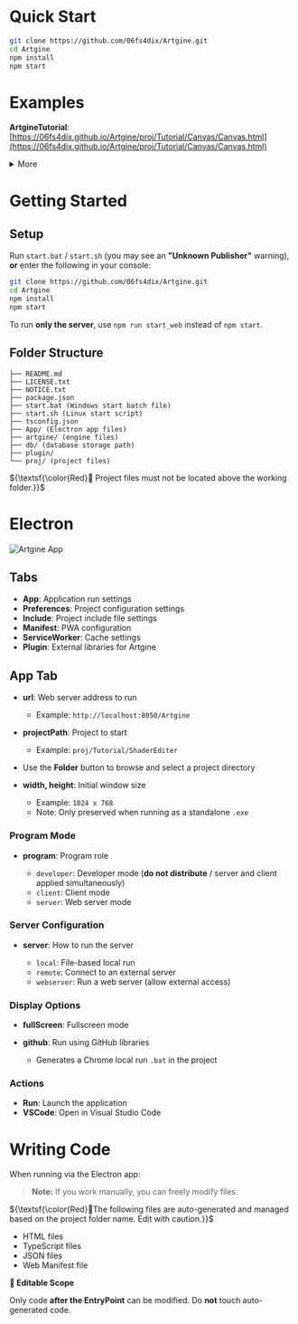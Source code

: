 # Quick Start

```bash
git clone https://github.com/06fs4dix/Artgine.git
cd Artgine
npm install
npm start
```

# Examples

**ArtgineTutorial**: [https://06fs4dix.github.io/Artgine/proj/Tutorial/Canvas/Canvas.html](https://06fs4dix.github.io/Artgine/proj/Tutorial/Canvas/Canvas.html)

<details>
  <summary>More</summary>

**Tutorial**

* CollusionTest: [https://06fs4dix.github.io/Artgine/proj/Tutorial/Collusion/Collusion.html](https://06fs4dix.github.io/Artgine/proj/Tutorial/Collusion/Collusion.html)
* 3DLight: [https://06fs4dix.github.io/Artgine/proj/Tutorial/3DLight/3DLight.html](https://06fs4dix.github.io/Artgine/proj/Tutorial/3DLight/3DLight.html)
* Skybox: [https://06fs4dix.github.io/Artgine/proj/Tutorial/Skybox/Skybox.html](https://06fs4dix.github.io/Artgine/proj/Tutorial/Skybox/Skybox.html)
* Wind: [https://06fs4dix.github.io/Artgine/proj/Tutorial/Wind/Wind.html](https://06fs4dix.github.io/Artgine/proj/Tutorial/Wind/Wind.html)

**3D**

* BoxShow: [https://06fs4dix.github.io/Artgine/proj/3D/BoxShow/BoxShow.html](https://06fs4dix.github.io/Artgine/proj/3D/BoxShow/BoxShow.html)
* Map: [https://06fs4dix.github.io/Artgine/proj/3D/Map/Map.html](https://06fs4dix.github.io/Artgine/proj/3D/Map/Map.html)
* GeometryViewer: [https://06fs4dix.github.io/Artgine/proj/3D/GeometryViewer/GeometryViewer.html](https://06fs4dix.github.io/Artgine/proj/3D/GeometryViewer/GeometryViewer.html)

**2D**

* Maze: [https://06fs4dix.github.io/Artgine/proj/2D/Maze/Maze.html](https://06fs4dix.github.io/Artgine/proj/2D/Maze/Maze.html)
* Village: [https://06fs4dix.github.io/Artgine/proj/2D/Village/Village.html](https://06fs4dix.github.io/Artgine/proj/2D/Village/Village.html)
* Shooting: [https://06fs4dix.github.io/Artgine/proj/2D/Shooting/Shooting.html](https://06fs4dix.github.io/Artgine/proj/2D/Shooting/Shooting.html)

</details>

# Getting Started

## Setup

Run `start.bat` / `start.sh` (you may see an **"Unknown Publisher"** warning), **or** enter the following in your console:

```bash
git clone https://github.com/06fs4dix/Artgine.git
cd Artgine
npm install
npm start
```

To run **only the server**, use `npm run start_web` instead of `npm start`.

## Folder Structure

```
├── README.md
├── LICENSE.txt
├── NOTICE.txt
├── package.json
├── start.bat (Windows start batch file)
├── start.sh (Linux start script)
├── tsconfig.json
├── App/ (Electron app files)
├── artgine/ (engine files)
├── db/ (database storage path)
├── plugin/
└── proj/ (project files)
```

${\textsf{\color{Red}🚫 Project files must not be located above the working folder.}}$

# Electron

![Artgine App](https://06fs4dix.github.io/Artgine/help/Artgine.png)

## Tabs

* **App**: Application run settings
* **Preferences**: Project configuration settings
* **Include**: Project include file settings
* **Manifest**: PWA configuration
* **ServiceWorker**: Cache settings
* **Plugin**: External libraries for Artgine

## App Tab

* **url**: Web server address to run

  * Example: `http://localhost:8050/Artgine`
* **projectPath**: Project to start

  * Example: `proj/Tutorial/ShaderEditer`
* Use the **Folder** button to browse and select a project directory
* **width, height**: Initial window size

  * Example: `1024 x 768`
  * Note: Only preserved when running as a standalone `.exe`

### Program Mode

* **program**: Program role

  * `developer`: Developer mode (**do not distribute** / server and client applied simultaneously)
  * `client`: Client mode
  * `server`: Web server mode

### Server Configuration

* **server**: How to run the server

  * `local`: File-based local run
  * `remote`: Connect to an external server
  * `webserver`: Run a web server (allow external access)

### Display Options

* **fullScreen**: Fullscreen mode
* **github**: Run using GitHub libraries

  * Generates a Chrome local run `.bat` in the project

### Actions

* **Run**: Launch the application
* **VSCode**: Open in Visual Studio Code

# Writing Code

When running via the Electron app:

> **Note:** If you work manually, you can freely modify files.

${\textsf{\color{Red}🚫The following files are auto-generated and managed based on the project folder name. Edit with caution.}}$ 


* HTML files
* TypeScript files
* JSON files
* Web Manifest file

**📝 Editable Scope**

Only code **after the EntryPoint** can be modified. Do **not** touch auto-generated code.

